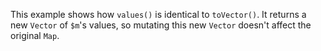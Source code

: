 This example shows how `values()` is identical to `toVector()`. It returns a new `Vector` of `$m`'s values, so mutating this new `Vector` doesn't affect the original `Map`.
